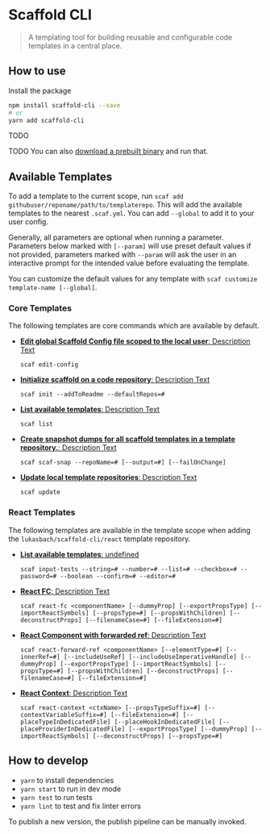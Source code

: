 # Scaffold CLI

> A templating tool for building reusable and configurable code templates in a central place.


## How to use

Install the package

```bash
npm install scaffold-cli --save
# or
yarn add scaffold-cli
```

TODO

TODO You can also [download a prebuilt binary](https://github.com/lukasbach/{NAME}/releases) and run that.

## Available Templates

To add a template to the current scope, run `scaf add githubuser/reponame/path/to/templaterepo`. This
will add the available templates to the nearest `.scaf.yml`. You can add `--global` to add it to your user
config. 

Generally, all parameters are optional when running a parameter. Parameters below marked with `[--param]` will
use preset default values if not provided, parameters marked with `--param` will ask the user in an interactive
prompt for the intended value before evaluating the template.

You can customize the default values for any template with `scaf customize template-name [--global]`.

<!-- TEMPLATE_LIST -->
### Core Templates

The following templates are core commands which are available by default.
- [__Edit global Scaffold Config file scoped to the local user__: Description Text](/template-docs/core/edit-config.md)

  `scaf edit-config `
- [__Initialize scaffold on a code repository__: Description Text](/template-docs/core/init.md)

  `scaf init --addToReadme --defaultRepos=# `
- [__List available templates__: Description Text](/template-docs/core/list.md)

  `scaf list `
- [__Create snapshot dumps for all scaffold templates in a template repository.__: Description Text](/template-docs/core/scaf-snap.md)

  `scaf scaf-snap --repoName=# [--output=#] [--failOnChange] `
- [__Update local template repositories__: Description Text](/template-docs/core/update.md)

  `scaf update `


### React Templates

The following templates are available in the template scope when adding the `lukasbach/scaffold-cli/react` template repository.
- [__List available templates__: undefined](/template-docs/react/input-tests.md)

  `scaf input-tests --string=# --number=# --list=# --checkbox=# --password=# --boolean --confirm=# --editor=# `
- [__React FC__: Description Text](/template-docs/react/react-fc.md)

  `scaf react-fc <componentName> [--dummyProp] [--exportPropsType] [--importReactSymbols] [--propsType=#] [--propsWithChildren] [--deconstructProps] [--filenameCase=#] [--fileExtension=#] `
- [__React Component with forwarded ref__: Description Text](/template-docs/react/react-forward-ref.md)

  `scaf react-forward-ref <componentName> [--elementType=#] [--innerRef=#] [--includeUseRef] [--includeUseImperativeHandle] [--dummyProp] [--exportPropsType] [--importReactSymbols] [--propsType=#] [--propsWithChildren] [--deconstructProps] [--filenameCase=#] [--fileExtension=#] `
- [__React Context__: Description Text](/template-docs/react/react-context.md)

  `scaf react-context <ctxName> [--propsTypeSuffix=#] [--contextVariableSuffix=#] [--fileExtension=#] [--placeTypeInDedicatedFile] [--placeHookInDedicatedFile] [--placeProviderInDedicatedFile] [--exportPropsType] [--dummyProp] [--importReactSymbols] [--deconstructProps] [--propsType=#] `


<!-- /TEMPLATE_LIST -->

## How to develop

- `yarn` to install dependencies
- `yarn start` to run in dev mode
- `yarn test` to run tests
- `yarn lint` to test and fix linter errors

To publish a new version, the publish pipeline can be manually
invoked.

